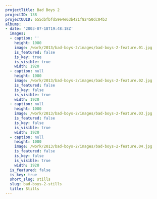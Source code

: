 ```yaml
---
projectTitle: Bad Boys 2
projectID: 138
projectUUID: 655dbfbfd59e4e63b421f82450dc04b3
albums:
- date: '2003-07-18T19:48:18Z'
  images:
  - caption: ''
    height: 1080
    image: /work/2013/bad-boys-2/images/bad-boys-2-feature.01.jpg
    is_featured: false
    is_key: true
    is_visible: true
    width: 1920
  - caption: null
    height: 1080
    image: /work/2013/bad-boys-2/images/bad-boys-2-feature.02.jpg
    is_featured: false
    is_key: false
    is_visible: true
    width: 1920
  - caption: null
    height: 1080
    image: /work/2013/bad-boys-2/images/bad-boys-2-feature.03.jpg
    is_featured: false
    is_key: false
    is_visible: true
    width: 1920
  - caption: null
    height: 1080
    image: /work/2013/bad-boys-2/images/bad-boys-2-feature.04.jpg
    is_featured: false
    is_key: false
    is_visible: true
    width: 1920
  is_featured: false
  is_key: true
  short_slug: stills
  slug: bad-boys-2-stills
  title: Stills
---
```

